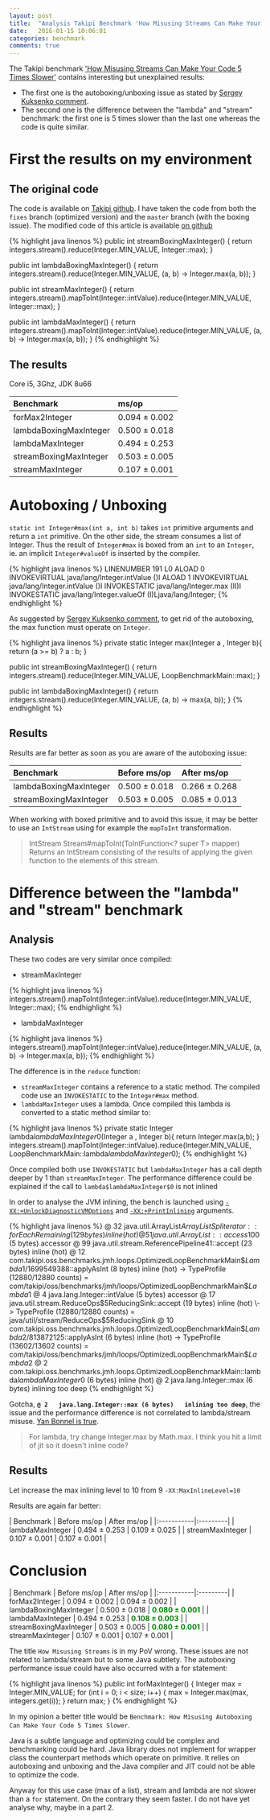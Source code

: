 ```yaml
---
layout: post
title:  "Analysis Takipi Benchmark 'How Misusing Streams Can Make Your Code 5 Times Slower'"
date:   2016-01-15 10:06:01
categories: benchmark
comments: true
---
```


The Takipi benchmark ['How Misusing Streams Can Make Your Code 5 Times Slower'](http://blog.takipi.com/benchmark-how-java-8-lambdas-and-streams-can-make-your-code-5-times-slower/) contains interesting
but unexplained results:

* The first one is the autoboxing/unboxing issue as stated by [Sergey Kuksenko comment](http://blog.takipi.com/benchmark-how-java-8-lambdas-and-streams-can-make-your-code-5-times-slower/#comment-2377268130).
* The second one is the difference between the "lambda" and "stream" benchmark: the first one is 5 times slower than the last one whereas the code is quite similar.


<!--more-->


# First the results on my environment
 
## The original code

The code is available on [Takipi github](https://github.com/takipi/loops-jmh-playground/). I have taken the code from both the `fixes` branch (optimized version) 
and the `master` branch (with the boxing issue). The modified code of this article is available [on github](https://github.com/nithril/loops-jmh-playground)   
  
{% highlight java linenos %}
public int streamBoxingMaxInteger() {
    return integers.stream().reduce(Integer.MIN_VALUE, Integer::max);
}

public int lambdaBoxingMaxInteger() {
    return integers.stream().reduce(Integer.MIN_VALUE, (a, b) -> Integer.max(a, b));
}

public int streamMaxInteger() {
    return integers.stream().mapToInt(Integer::intValue).reduce(Integer.MIN_VALUE, Integer::max);
}
	
public int lambdaMaxInteger() {
    return integers.stream().mapToInt(Integer::intValue).reduce(Integer.MIN_VALUE, (a, b) -> Integer.max(a, b));
}
{% endhighlight %} 
   

## The results

Core i5, 3Ghz, JDK 8u66

| Benchmark  | ms/op   |
|:-----------|:---------|
| forMax2Integer          | 0.094 ±  0.002  |
| lambdaBoxingMaxInteger  | 0.500 ±  0.018  |
| lambdaMaxInteger        | 0.494 ±  0.253  |
| streamBoxingMaxInteger  | 0.503 ±  0.005  |
| streamMaxInteger        | 0.107 ±  0.001  |
  


# Autoboxing / Unboxing

`static int Integer#max(int a, int b)` takes `int` primitive arguments and return a `int` primitive. 
On the other side, the stream consumes a list of Integer. Thus the result of `Integer#max` is boxed from an `int` to an `Integer`, ie. an implicit 
`Integer#valueOf` is inserted by the compiler.  

{% highlight java linenos %}
    LINENUMBER 191 L0
    ALOAD 0
    INVOKEVIRTUAL java/lang/Integer.intValue ()I
    ALOAD 1
    INVOKEVIRTUAL java/lang/Integer.intValue ()I
    INVOKESTATIC java/lang/Integer.max (II)I
    INVOKESTATIC java/lang/Integer.valueOf (I)Ljava/lang/Integer;
{% endhighlight %} 


As suggested by [Sergey Kuksenko comment](http://blog.takipi.com/benchmark-how-java-8-lambdas-and-streams-can-make-your-code-5-times-slower/#comment-2377268130), to get rid of the
 autoboxing, the max function must operate on `Integer`.

{% highlight java linenos %}
private static Integer max(Integer a , Integer b){
    return (a >= b) ? a : b;
}

public int streamBoxingMaxInteger() {
    return integers.stream().reduce(Integer.MIN_VALUE, LoopBenchmarkMain::max);
}

public int lambdaBoxingMaxInteger() {
    return integers.stream().reduce(Integer.MIN_VALUE, (a, b) -> max(a, b));
}
{% endhighlight %} 


## Results

Results are far better as soon as you are aware of the autoboxing issue:

| Benchmark  | Before ms/op   | After ms/op |
|:-----------|:---------|:---------|
| lambdaBoxingMaxInteger  | 0.500 ±  0.018 | 0.266 ± 0.268 |
| streamBoxingMaxInteger  | 0.503 ±  0.005 | 0.085 ± 0.013 |


When working with boxed primitive and to avoid this issue, it may be better to use an `IntStream` using for example the `mapToInt` transformation.

> IntStream Stream#mapToInt(ToIntFunction<? super T> mapper)
> Returns an IntStream consisting of the results of applying the given function to the elements of this stream.

# Difference between the "lambda" and "stream" benchmark

## Analysis

These two codes are very similar once compiled:

* streamMaxInteger 

{% highlight java linenos %}
 integers.stream().mapToInt(Integer::intValue).reduce(Integer.MIN_VALUE, Integer::max);
{% endhighlight %} 
* lambdaMaxInteger
 
{% highlight java linenos %}
 integers.stream().mapToInt(Integer::intValue).reduce(Integer.MIN_VALUE, (a, b) -> Integer.max(a, b));
{% endhighlight %} 


The difference is in the `reduce` function:
 
* `streamMaxInteger` contains a reference to a static method. The compiled code use an `INVOKESTATIC` to the `Integer#max` method. 
* `lambdaMaxInteger` uses a lambda. Once compiled this lambda is converted to a static method similar to:

{% highlight java linenos %}
private static Integer lambda$lambdaMaxInteger$0(Integer a , Integer b){
    return Integer.max(a,b);
}
 integers.stream().mapToInt(Integer::intValue).reduce(Integer.MIN_VALUE, LoopBenchmarkMain::lambda$lambdaMaxInteger$0);
{% endhighlight %} 


Once compiled both use `INVOKESTATIC` but `lambdaMaxInteger` has a call depth deeper by 1 than `streamMaxInteger`. The performance difference
 could be explained if the call to `lambda$lambdaMaxInteger$0` is not inlined


In order to analyse the JVM inlining, the bench is launched using [`-XX:+UnlockDiagnosticVMOptions`](http://stas-blogspot.blogspot.fr/2011/07/most-complete-list-of-xx-options-for.html#UnlockDiagnosticVMOptions)
 and [`-XX:+PrintInlining`](http://stas-blogspot.blogspot.fr/2011/07/most-complete-list-of-xx-options-for.html#PrintInlining) arguments. 

{% highlight java linenos %}
@ 32   java.util.ArrayList$ArrayListSpliterator::forEachRemaining (129 bytes)   inline (hot)
  @ 51   java.util.ArrayList::access$100 (5 bytes)   accessor
  @ 99   java.util.stream.ReferencePipeline$4$1::accept (23 bytes)   inline (hot)
    @ 12   com.takipi.oss.benchmarks.jmh.loops.OptimizedLoopBenchmarkMain$$Lambda$1/1699549388::applyAsInt (8 bytes)   inline (hot)
     \-> TypeProfile (12880/12880 counts) = com/takipi/oss/benchmarks/jmh/loops/OptimizedLoopBenchmarkMain$$Lambda$1
      @ 4   java.lang.Integer::intValue (5 bytes)   accessor
    @ 17   java.util.stream.ReduceOps$5ReducingSink::accept (19 bytes)   inline (hot)
     \-> TypeProfile (12880/12880 counts) = java/util/stream/ReduceOps$5ReducingSink
      @ 10   com.takipi.oss.benchmarks.jmh.loops.OptimizedLoopBenchmarkMain$$Lambda$2/813872125::applyAsInt (6 bytes)   inline (hot)
       \-> TypeProfile (13602/13602 counts) = com/takipi/oss/benchmarks/jmh/loops/OptimizedLoopBenchmarkMain$$Lambda$2
        @ 2   com.takipi.oss.benchmarks.jmh.loops.OptimizedLoopBenchmarkMain::lambda$lambdaMaxInteger$0 (6 bytes)   inline (hot)
          @ 2   java.lang.Integer::max (6 bytes)   inlining too deep
{% endhighlight %} 

Gotcha,  **`@ 2   java.lang.Integer::max (6 bytes)   inlining too deep`**, the issue and the performance difference is not correlated to lambda/stream misuse. 
[Yan Bonnel is true](http://blog.takipi.com/benchmark-how-java-8-lambdas-and-streams-can-make-your-code-5-times-slower/#comment-2379774095).

> For lambda, try change Integer.max by Math.max. I think you hit a limit of jit so it doesn't inline code?

## Results

Let increase the max inlining level to 10 from 9 `-XX:MaxInlineLevel=10`

Results are again far better:

| Benchmark  | Before ms/op   | After ms/op |
|:-----------|:---------|
| lambdaMaxInteger        | 0.494 ±  0.253 | 0.109 ± 0.025 | 
| streamMaxInteger        | 0.107 ±  0.001 | 0.107 ± 0.001 |




# Conclusion


| Benchmark  | Before ms/op   | After ms/op |
|:-----------|:---------|
| forMax2Integer          | 0.094 ±  0.002  | 0.094 ±  0.002 |
| lambdaBoxingMaxInteger  | 0.500 ±  0.018  | <span style="color: green;">**0.080 ±  0.001**</span> |
| lambdaMaxInteger        | 0.494 ±  0.253  | <span style="color: green;">**0.108 ± 0.003**</span>  | 
| streamBoxingMaxInteger  | 0.503 ±  0.005  | <span style="color: green;">**0.080 ±  0.001**</span> |
| streamMaxInteger        | 0.107 ±  0.001  | 0.107 ± 0.001  |


The title `How Misusing Streams` is in my PoV wrong. These issues are not related to lambda/stream but to some Java subtlety. 
The autoboxing performance issue could have also occurred with a for statement:

{% highlight java linenos %}
    public int forMaxInteger() {
        Integer max = Integer.MIN_VALUE;
        for (int i = 0; i < size; i++) {
            max = Integer.max(max, integers.get(i));
        }
        return max;
    }
{% endhighlight %} 

In my opinion a better title would be `Benchmark: How Misusing Autoboxing Can Make Your Code 5 Times Slower`.

Java is a subtle language and optimizing could be complex and benchmarking could be hard. 
Java library does not implement for wrapper class the counterpart methods which operate on primitive. 
It relies on autoboxing and unboxing and the Java compiler and JIT could not be able to optimize the code. 

Anyway for this use case (max of a list), stream and lambda are not slower than a `for` statement.
 On the contrary they seem faster. I do not have yet analyse why, maybe in a part 2.
 
 
 
 
 
 
 
 